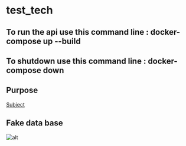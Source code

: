 # test_tech

## To run the api use this command line : docker-compose up --build
## To shutdown use this command line :    docker-compose down
 
 ## Purpose
[Subject](https://github.com/maxime-42/rush/blob/master/Occupancy_back-end%20(1).pdf)
<br>
## Fake data base
![alt](https://github.com/maxime-42/test_tech/blob/master/fake_db.png)
<br>
